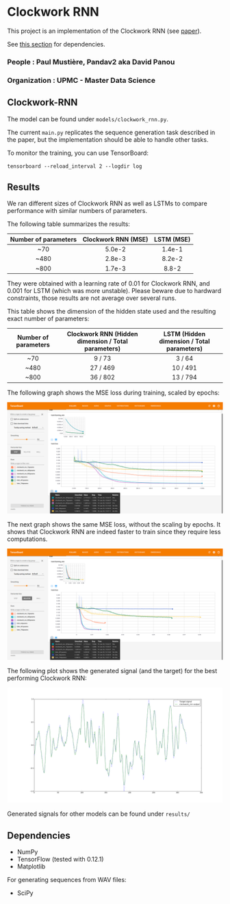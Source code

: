 # Clockwork RNN

This project is an implementation of the Clockwork RNN
(see [paper](https://arxiv.org/abs/1402.3511)).

See [this section](#dependencies) for dependencies.

### People : Paul Mustière, Pandav2 aka David Panou
### Organization : UPMC - Master Data Science

## Clockwork-RNN

The model can be found under `models/clockwork_rnn.py`.

The current `main.py` replicates the sequence generation task
described in the paper, but the implementation should be able
to handle other tasks.

To monitor the training, you can use TensorBoard:
```
tensorboard --reload_interval 2 --logdir log
```

## Results

We ran different sizes of Clockwork RNN as well as LSTMs to compare performance
with similar numbers of parameters.

The following table summarizes the results:

| Number of parameters | Clockwork RNN (MSE) | LSTM (MSE) |
|:--------------------:|:-------------------:|:----------:|
|          ~70         |        5.0e-2       |   1.4e-1   |
|         ~480         |        2.8e-3       |   8.2e-2   |
|         ~800         |        1.7e-3       |    8.8-2   |

They were obtained with a learning rate of 0.01 for Clockwork RNN,
and 0.001 for LSTM (which was more unstable). Please beware due to hardward
constraints, those results are not average over several runs.

This table shows the dimension of the hidden state used and the resulting exact
number of parameters:

| Number of parameters | Clockwork RNN (Hidden dimension / Total parameters) | LSTM (Hidden dimension / Total parameters) |
|:--------------------:|:---------------------------------------------------:|:------------------------------------------:|
|          ~70         |                        9 / 73                       |                   3 / 64                   |
|         ~480         |                       27 / 469                      |                  10 / 491                  |
|         ~800         |                       36 / 802                      |                  13 / 794                  |

The following graph shows the MSE loss during training, scaled by epochs:

![Graph of loss during training](results/training_scaled.png)

The next graph shows the same MSE loss, without the scaling by epochs.
It shows that Clockwork RNN are indeed faster to train since they require
less computations.

![Graph of loss during training](results/training_unscaled.png)

The following plot shows the generated signal (and the target)
for the best performing Clockwork RNN:

![Plot of generated signal](results/cwrnn_802.png)

Generated signals for other models can be found under `results/`

## Dependencies

- NumPy
- TensorFlow (tested with 0.12.1)
- Matplotlib

For generating sequences from WAV files:

- SciPy
